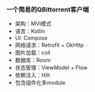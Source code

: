 ### 一个简易的QBittorrent客户端

- 架构：MVI模式 
- 语言：Kotlin
- UI: Compose
- 网络请求：Retrofit + OkHttp
- 图片加载：coil
- 数据库：Room
- 状态管理：ViewModel + Flow
- 依赖注入：Hilt
- 包含组件化多module 




